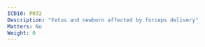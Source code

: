 ```yaml
---
ICD10: P032
Description: "Fetus and newborn affected by forceps delivery"
Matters: No
Weight: 0
---
```


